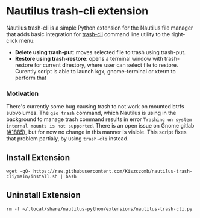 Nautilus trash-cli extension
==============

Nautilus trash-cli is a simple Python extension for the Nautilus file manager that
adds basic integration for [trash-cli](https://github.com/andreafrancia/trash-cli) 
command line utility to the right-click menu:

*   **Delete using trash-put**: moves selected file to trash using trash-put.
*   **Restore using trash-restore**: opens a terminal window with trash-restore
    for current direstory, where user can select file to restore. Curently script
    is able to launch kgx, gnome-terminal or xterm to perform that

### Motivation

There's currently some bug causing trash to not work on mounted btrfs subvolumes. 
The ```gio trash``` command, which Nautilus is using in the background to manage trash command 
results in error ```Trashing on system internal mounts is not supported```.
There is an open issue on Gnome gitlab ([#1885](https://gitlab.gnome.org/GNOME/glib/-/issues/1885)),
but for now no change in this manner is visible. This script fixes that problem partialy, by
using ```trash-cli``` instead.

## Install Extension

```
wget -qO- https://raw.githubusercontent.com/Kiszczomb/nautilus-trash-cli/main/install.sh | bash
```

## Uninstall Extension

```
rm -f ~/.local/share/nautilus-python/extensions/nautilus-trash-cli.py
```
